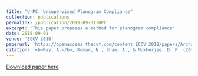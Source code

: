 ```yaml
---
title: "U-PC: Unsupervised Planogram Compliance"
collection: publications
permalink: /publication/2018-09-01-UPC
excerpt: 'This paper proposes a method for planogram compliance'
date: 2018-09-01
venue: 'ECCV 2018'
paperurl: 'https://openaccess.thecvf.com/content_ECCV_2018/papers/Archan_Ray_U-PC_Unsupervised_Planogram_ECCV_2018_paper.pdf'
citation: '<b>Ray, A.</b>, Kumar, N., Shaw, A., & Mukherjee, D. P. (2018). &quot;U-PC: Unsupervised Planogram Compliance.&quot; <i>In European Conference on Computer Vision (pp. 598-613). Springer, Cham</i>. 1(3).'
---
```


[Download paper here](https://openaccess.thecvf.com/content_ECCV_2018/papers/Archan_Ray_U-PC_Unsupervised_Planogram_ECCV_2018_paper.pdf)

<!-- <a href='http://academicpages.github.io/files/paper3.pdf'>Download paper here</a> -->

<!-- This paper is about the number 3. The number 4 is left for future work. -->

<!-- Recommended citation: Your Name, You. (2015). "Paper Title Number 3." <i>Journal 1</i>. 1(3). -->